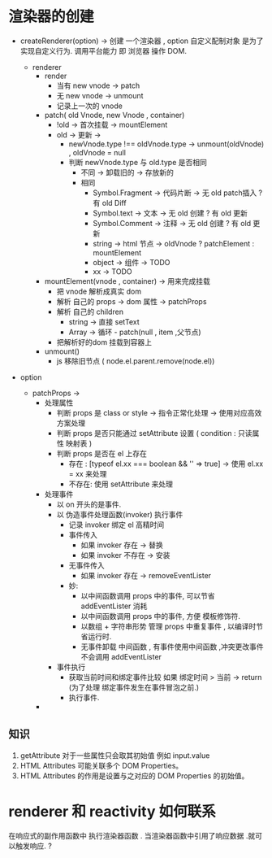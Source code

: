 # 渲染器的创建
- createRenderer(option) -> 创建 一个渲染器 , option 自定义配制对象 是为了实现自定义行为. 调用平台能力 即 浏览器 操作 DOM. 
  - renderer 
    - render 
      - 当有 new vnode -> patch
      - 无 new vnode -> unmount
      - 记录上一次的 vnode
    - patch( old Vnode, new Vnode , container)
      - !old -> 首次挂载 -> mountElement
      - old -> 更新 ->  
        - newVnode.type !== oldVnode.type -> unmount(oldVnode) , oldVnode = null  
        - 判断 newVnode.type 与 old.type 是否相同
          - 不同 -> 卸载旧的  -> 存放新的
          - 相同
            - Symbol.Fragment -> 代码片断 -> 无 old patch插入  ? 有 old Diff 
            - Symbol.text -> 文本 -> 无 old 创建 ? 有 old 更新
            - Symbol.Comment -> 注释 -> 无 old 创建 ? 有 old 更新
            - string -> html 节点 -> oldVnode ? patchElement : mountElement 
            - object -> 组件 -> TODO
            - xx -> TODO
    - mountElement(vnode , container) -> 用来完成挂载
      -  把 vnode 解析成真实 dom 
        - 解析 自己的 props -> dom 属性 -> patchProps 
        - 解析 自己的 children
          - string -> 直接 setText
          - Array -> 循环 - patch(null , item ,父节点)
      -  把解析好的dom 挂载到容器上
    - unmount()
      - js 移除旧节点 ( node.el.parent.remove(node.el))

- option
  - patchProps -> 
    - 处理属性
      - 判断 props 是 class or style -> 指令正常化处理 -> 使用对应高效方案处理
      - 判断 props 是否只能通过 setAttribute 设置 ( condition : 只读属性 映射表 ) 
      - 判断 props 是否在 el 上存在
        - 存在 : [typeof el.xx  === boolean && '' => true] -> 使用 el.xx = xx 来处理
        - 不存在: 使用 setAttribute 来处理
    - 处理事件
      - 以 on 开头的是事件.
      - 以 伪造事件处理函数(invoker) 执行事件
        - 记录 invoker 绑定 el 高精时间
        - 事件传入
          - 如果 invoker 存在 -> 替换
          - 如果 invoker 不存在 -> 安装
        - 无事件传入
          - 如果 invoker 存在 -> removeEventLister
        - 妙: 
          - 以中间函数调用 props 中的事件, 可以节省 addEventLister 消耗
          - 以中间函数调用 props 中的事件, 方便 模板修饰符.
          - 以数组 + 字符串形势 管理 props 中重复事件 , 以编译时节省运行时.
          - 无事件卸载 中间函数 , 有事件使用中间函数 ,冲突更改事件不会调用 addEventLister
      - 事件执行
        - 获取当前时间和绑定事件比较 如果 绑定时间 > 当前 -> return (为了处理 绑定事件发生在事件冒泡之前.)
        - 执行事件.
    - 

## 知识
1. getAttribute 对于一些属性只会取其初始值 例如 input.value 
2. HTML Attributes 可能关联多个 DOM Properties。
3. HTML Attributes 的作用是设置与之对应的 DOM Properties 的初始值。
# renderer 和 reactivity 如何联系
在响应式的副作用函数中 执行渲染器函数 . 当渲染器函数中引用了响应数据 .就可以触发响应. ?